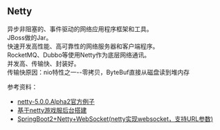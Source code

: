 ## Netty

异步非阻塞的、事件驱动的网络应用程序框架和工具。   
JBoss做的Jar。   
快速开发高性能、高可靠性的网络服务器和客户端程序。   
RocketMQ、Dubbo等使用Netty作为底层网络通讯。   
并发高、传输快、封装好。   
传输快原因：nio特性之一--零拷贝，ByteBuf直接从磁盘读到堆内存

参考资料：
- [netty-5.0.0.Alpha2官方例子](https://github.com/netty/netty/blob/netty-5.0.0.Alpha2/example/src/main/java/io/netty/example)
- [基于netty游戏服后台搭建](https://blog.csdn.net/h348592532/article/details/52816148)
- [SpringBoot2+Netty+WebSocket(netty实现websocket，支持URL参数)](https://blog.csdn.net/moshowgame/article/details/91552993)